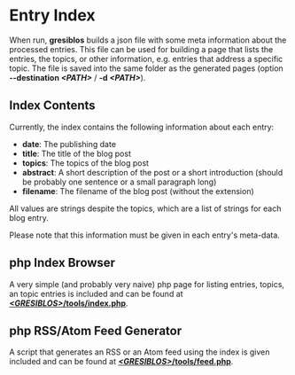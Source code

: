 # Entry Index

When run, __gresiblos__ builds a json file with some meta information about the processed entries. This file can be used for building a page that lists the entries, the topics, or other information, e.g. entries that address a specific topic. The file is saved into the same folder as the generated pages (option **--destination *&lt;PATH&gt;*** / **-d *&lt;PATH&gt;***).

## Index Contents

Currently, the index contains the following information about each entry:

* **date**: The publishing date
* **title**: The title of the blog post
* **topics**: The topics of the blog post
* **abstract**: A short description of the post or a short introduction (should be probably one sentence or a small paragraph long)
* **filename**: The filename of the blog post (without the extension)

All values are strings despite the topics, which are a list of strings for each blog entry.

Please note that this information must be given in each entry's meta-data.


## php Index Browser

A very simple (and probably very naive) php page for listing entries, topics, an topic entries is included and can be found at  [***&lt;GRESIBLOS&gt;*/tools/index.php**](https://github.com/dkrajzew/gresiblos/tree/main/tools/index.php).

## php RSS/Atom Feed Generator

A script that generates an RSS or an Atom feed using the index is given included and can be found at [***&lt;GRESIBLOS&gt;*/tools/feed.php**](https://github.com/dkrajzew/gresiblos/tree/main/tools/feed.php).

